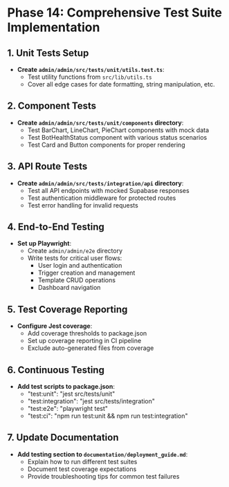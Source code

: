 # Phase 14: Comprehensive Test Suite Implementation

## 1. Unit Tests Setup
- **Create `admin/admin/src/tests/unit/utils.test.ts`**:
  - Test utility functions from `src/lib/utils.ts`
  - Cover all edge cases for date formatting, string manipulation, etc.

## 2. Component Tests
- **Create `admin/admin/src/tests/unit/components` directory**:
  - Test BarChart, LineChart, PieChart components with mock data
  - Test BotHealthStatus component with various status scenarios
  - Test Card and Button components for proper rendering

## 3. API Route Tests
- **Create `admin/admin/src/tests/integration/api` directory**:
  - Test all API endpoints with mocked Supabase responses
  - Test authentication middleware for protected routes
  - Test error handling for invalid requests

## 4. End-to-End Testing
- **Set up Playwright**:
  - Create `admin/admin/e2e` directory
  - Write tests for critical user flows:
    - User login and authentication
    - Trigger creation and management
    - Template CRUD operations
    - Dashboard navigation

## 5. Test Coverage Reporting
- **Configure Jest coverage**:
  - Add coverage thresholds to package.json
  - Set up coverage reporting in CI pipeline
  - Exclude auto-generated files from coverage

## 6. Continuous Testing
- **Add test scripts to package.json**:
  - "test:unit": "jest src/tests/unit"
  - "test:integration": "jest src/tests/integration"
  - "test:e2e": "playwright test"
  - "test:ci": "npm run test:unit && npm run test:integration"

## 7. Update Documentation
- **Add testing section to `documentation/deployment_guide.md`**:
  - Explain how to run different test suites
  - Document test coverage expectations
  - Provide troubleshooting tips for common test failures